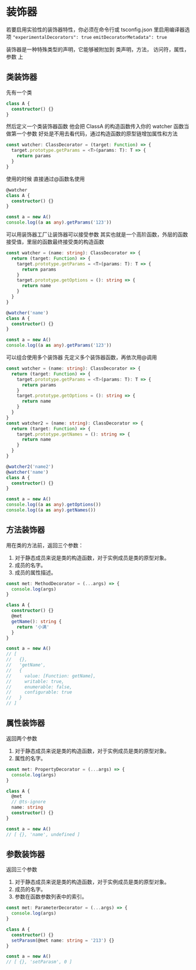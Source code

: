 # 装饰器

若要启用实验性的装饰器特性，你必须在命令行或 tsconfig.json 里启用编译器选项 `"experimentalDecorators": true` `emitDecoratorMetadata": true`

装饰器是一种特殊类型的声明，它能够被附加到 类声明，方法， 访问符，属性，参数 上

## 类装饰器

先有一个类

```ts
class A {
  constructor() {}
}
```

然后定义一个类装饰器函数
他会把 ClassA 的构造函数传入你的 watcher 函数当做第一个参数
好处是不用去看代码，通过构造函数的原型链增加属性和方法

```ts
const watcher: ClassDecorator = (target: Function) => {
  target.prototype.getParams = <T>(params: T): T => {
    return params
  }
}
```

使用的时候 直接通过@函数名使用

```ts
@watcher
class A {
  constructor() {}
}

const a = new A()
console.log((a as any).getParams('123'))
```

可以用装饰器工厂让装饰器可以接受参数
其实也就是一个高阶函数，外层的函数接受值，里层的函数最终接受类的构造函数

```ts
const watcher = (name: string): ClassDecorator => {
  return (target: Function) => {
    target.prototype.getParams = <T>(params: T): T => {
      return params
    }
    target.prototype.getOptions = (): string => {
      return name
    }
  }
}

@watcher('name')
class A {
  constructor() {}
}

const a = new A()
console.log((a as any).getParams('123'))
```

可以组合使用多个装饰器
先定义多个装饰器函数，再依次用@调用

```ts
const watcher = (name: string): ClassDecorator => {
  return (target: Function) => {
    target.prototype.getParams = <T>(params: T): T => {
      return params
    }
    target.prototype.getOptions = (): string => {
      return name
    }
  }
}
const watcher2 = (name: string): ClassDecorator => {
  return (target: Function) => {
    target.prototype.getNames = (): string => {
      return name
    }
  }
}

@watcher2('name2')
@watcher('name')
class A {
  constructor() {}
}

const a = new A()
console.log((a as any).getOptions())
console.log((a as any).getNames())
```

## 方法装饰器

用在类的方法前，返回三个参数：

1. 对于静态成员来说是类的构造函数，对于实例成员是类的原型对象。
2. 成员的名字。
3. 成员的属性描述。

```ts
const met: MethodDecorator = (...args) => {
  console.log(args)
}

class A {
  constructor() {}
  @met
  getName(): string {
    return '小满'
  }
}

const a = new A()
// [
//   {},
//   'getName',
//   {
//     value: [Function: getName],
//     writable: true,
//     enumerable: false,
//     configurable: true
//   }
// ]
```

## 属性装饰器

返回两个参数

1. 对于静态成员来说是类的构造函数，对于实例成员是类的原型对象。
2. 属性的名字。

```ts
const met: PropertyDecorator = (...args) => {
  console.log(args)
}

class A {
  @met
  // @ts-ignore
  name: string
  constructor() {}
}

const a = new A()
// [ {}, 'name', undefined ]
```

## 参数装饰器

返回三个参数

1. 对于静态成员来说是类的构造函数，对于实例成员是类的原型对象。
2. 成员的名字。
3. 参数在函数参数列表中的索引。

```ts
const met: ParameterDecorator = (...args) => {
  console.log(args)
}

class A {
  constructor() {}
  setParasm(@met name: string = '213') {}
}

const a = new A()
// [ {}, 'setParasm', 0 ]
```
